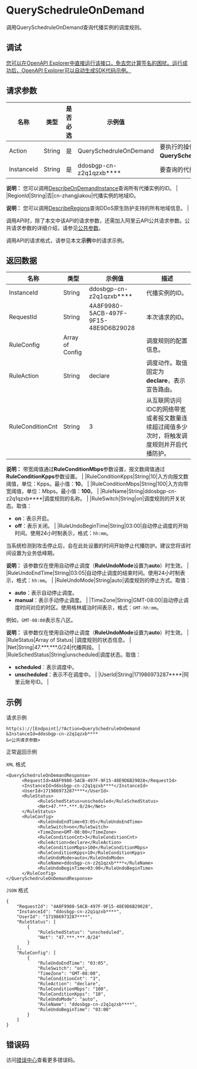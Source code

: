 # QuerySchedruleOnDemand

调用QuerySchedruleOnDemand查询代播实例的调度规则。

## 调试

[您可以在OpenAPI Explorer中直接运行该接口，免去您计算签名的困扰。运行成功后，OpenAPI Explorer可以自动生成SDK代码示例。](https://api.aliyun.com/#product=ddosbgp&api=QuerySchedruleOnDemand&type=RPC&version=2018-07-20)

## 请求参数

|名称|类型|是否必选|示例值|描述|
|--|--|----|---|--|
|Action|String|是|QuerySchedruleOnDemand|要执行的操作。取值：**QuerySchedruleOnDemand**。 |
|InstanceId|String|是|ddosbgp-cn-z2q1qzxb\*\*\*\*|要查询的代播实例的ID。

 **说明：** 您可以调用[DescribeOnDemandInstance](~~152120~~)查询所有代播实例的ID。 |
|RegionId|String|否|cn-zhangjiakou|代播实例的地域ID。

 **说明：** 您可以调用[DescribeRegions](~~118703~~)查询DDoS原生防护支持的所有地域信息。 |

调用API时，除了本文中该API的请求参数，还需加入阿里云API公共请求参数。公共请求参数的详细介绍，请参见[公共参数](~~118841~~)。

调用API的请求格式，请参见本文**示例**中的请求示例。

## 返回数据

|名称|类型|示例值|描述|
|--|--|---|--|
|InstanceId|String|ddosbgp-cn-z2q1qzxb\*\*\*\*|代播实例的ID。 |
|RequestId|String|4A8F9980-5ACB-497F-9F15-48E9D6B29028|本次请求的ID。 |
|RuleConfig|Array of Config| |调度规则的配置信息。 |
|RuleAction|String|declare|调度动作。取值固定为**declare**，表示宣告路由。 |
|RuleConditionCnt|String|3|从互联网访问IDC的网络带宽或者报文数量连续超过阈值多少次时，将触发调度规则并开启代播防护。

 **说明：** 带宽阈值通过**RuleConditionMbps**参数设置，报文数阈值通过**RuleConditionKpps**参数设置。 |
|RuleConditionKpps|String|10|入方向报文数阈值，单位：Kpps。最小值：**10**。 |
|RuleConditionMbps|String|100|入方向带宽阈值，单位：Mbps。最小值：**100**。 |
|RuleName|String|ddosbgp-cn-z2q1qzxb\*\*\*\*|调度规则的名称。 |
|RuleSwitch|String|on|调度规则的开关状态。取值：

 -   **on**：表示开启。
-   **off**：表示关闭。 |
|RuleUndoBeginTime|String|03:00|自动停止调度的开始时间。使用24小时制表示，格式：`hh:mm`。

 当系统检测到攻击停止后，会在此处设置的时间开始停止代播防护。建议您将该时间设置为业务低峰期。

 **说明：** 该参数仅在使用自动停止调度（**RuleUndoMode**设置为**auto**）时生效。 |
|RuleUndoEndTime|String|03:05|自动停止调度的结束时间。使用24小时制表示，格式：`hh:mm`。 |
|RuleUndoMode|String|auto|调度规则的停止方式。取值：

 -   **auto**：表示自动停止调度。
-   **manual**：表示手动停止调度。 |
|TimeZone|String|GMT-08:00|自动停止调度时间对应的时区。使用格林威治时间表示，格式：`GMT-hh:mm`。

 例如，`GMT-08:00`表示东八区。

 **说明：** 该参数仅在使用自动停止调度（**RuleUndoMode**设置为**auto**）时生效。 |
|RuleStatus|Array of Status| |调度规则的状态信息。 |
|Net|String|47.\*\*\*.\*\*\*.0/24|代播网段。 |
|RuleSchedStatus|String|unscheduled|调度状态。取值：

 -   **scheduled**：表示调度中。
-   **unscheduled**：表示不在调度中。 |
|UserId|String|171986973287\*\*\*\*|阿里云账号ID。 |

## 示例

请求示例

```
http(s)://[Endpoint]/?Action=QuerySchedruleOnDemand
&InstanceId=ddosbgp-cn-z2q1qzxb****
&<公共请求参数>
```

正常返回示例

`XML` 格式

```
<QuerySchedruleOnDemandResponse>
	  <RequestId>4A8F9980-5ACB-497F-9F15-48E9D6B29028</RequestId>
	  <InstanceId>ddosbgp-cn-z2q1qzxb****</InstanceId>
	  <UserId>171986973287****</UserId>
	  <RuleStatus>
		    <RuleSchedStatus>unscheduled</RuleSchedStatus>
		    <Net>47.***.***.0/24</Net>
	  </RuleStatus>
	  <RuleConfig>
		    <RuleUndoEndTime>03:05</RuleUndoEndTime>
		    <RuleSwitch>on</RuleSwitch>
		    <TimeZone>GMT-08:00</TimeZone>
		    <RuleConditionCnt>3</RuleConditionCnt>
		    <RuleAction>declare</RuleAction>
		    <RuleConditionMbps>100</RuleConditionMbps>
		    <RuleConditionKpps>10</RuleConditionKpps>
		    <RuleUndoMode>auto</RuleUndoMode>
		    <RuleName>ddosbgp-cn-z2q1qzxb****</RuleName>
		    <RuleUndoBeginTime>03:00</RuleUndoBeginTime>
	  </RuleConfig>
</QuerySchedruleOnDemandResponse>
```

`JSON` 格式

```
{
	"RequestId": "4A8F9980-5ACB-497F-9F15-48E9D6B29028",
	"InstanceId": "ddosbgp-cn-z2q1qzxb****",
	"UserId": "171986973287****",
	"RuleStatus": [
		{
			"RuleSchedStatus": "unscheduled",
			"Net": "47.***.***.0/24"
		}
	],
	"RuleConfig": [
		{
			"RuleUndoEndTime": "03:05",
			"RuleSwitch": "on",
			"TimeZone": "GMT-08:00",
			"RuleConditionCnt": "3",
			"RuleAction": "declare",
			"RuleConditionMbps": "100",
			"RuleConditionKpps": "10",
			"RuleUndoMode": "auto",
			"RuleName": "ddosbgp-cn-z2q1qzxb****",
			"RuleUndoBeginTime": "03:00"
		}
	]
}
```

## 错误码

访问[错误中心](https://error-center.aliyun.com/status/product/ddosbgp)查看更多错误码。

